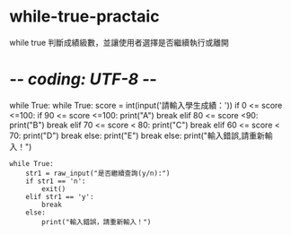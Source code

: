# while-true-practaic
while true 判斷成績級數，並讓使用者選擇是否繼續執行或離開
# -*- coding: UTF-8 -*-
while True:
	while True:
		score = int(input('請輸入學生成績：'))
		if 0 <= score <=100:
			if 90 <= score <=100:
				print("A")
				break
			elif 80 <= score <90:
				print("B")
				break
			elif 70 <= score < 80:
				print("C")
				break
			elif 60 <= score < 70:
				print("D")
				break
			else:
				print("E")
				break
		else:
			print("輸入錯誤,請重新輸入！")
	
	while True:
		str1 = raw_input("是否繼續查詢(y/n):")
		if str1 == 'n':
			exit()
		elif str1 == 'y':
			break
		else:
			print("輸入錯誤，請重新輸入！")
	
